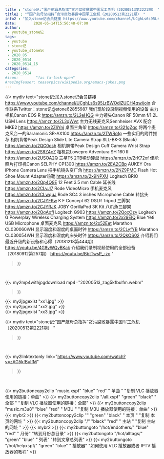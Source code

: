 ```yaml
---
title : "stone记:“国产航母总指挥”贪污腐败暴露中国军工危机（20200513第2221期） "
title2 : "“国产航母总指挥”贪污腐败暴露中国军工危机（20200513第2221期） "
info2 : "加入stone记会员链接 https://www.youtube.com/channel/UCghLs6s95LrBWOdlZUCH4qw/join 合作联系Twitter：stone记@stone62855987 我们现阶段录制视频使用的设备 主力相机Canon EOS R https://amzn.to/2L2eHQG 主力镜头Canon RF 50mm f/1.2L USM Lens https://amzn.to/2L3qWwt 主力无线麦克风Sennheiser AVX 配合MKE2 https://amzn.to/2ZliYnj 桌面三角架 https://amzn.to/321gZqc 将两个麦克风合一的Saramonic SR-AX100 https://amzn.to/2TWRofg  一些实用的附件推荐 相机背带Peak Design Slide Lite Camera Strap SLL-BK-3 (Black) https://amzn.to/2QC0csh 相机腕带Peak Design Cuff Camera Wrist Strap https://amzn.to/2S6Z4cZ 相机包Lowepro Adventura SH 160 II https://amzn.to/2USOA2Q 三星T5 2TB移动硬盘 https://amzn.to/2rK72xf 佳能照片打印机Canon SELPHY CP1300 https://amzn.to/2EA2CBp AUKEY Ora iPhone Camera Lens 把手机镜头变广角 https://amzn.to/2NZ9PMC Flash Hot Shoe Mount Adapter热靴 https://amzn.to/2x9NPXU Logitech BRIO https://amzn.to/2Qp4Q9E 12 Feet 3.5 mm Cable 延长线 https://amzn.to/2CLvJl7 Rode VideoMicro 手机麦克风 https://amzn.to/2CLwquJ Rode SC4 3 inches Microphone Cable 转接头 https://amzn.to/2CJYFKw K F Concept 62   DSLR Tripod 三脚架 https://amzn.to/2CJYRJK JOBY GorillaPod 3K Kit 八爪魚三腳架 https://amzn.to/2QqAofl Logitech G903 https://amzn.to/2QocOzv Logitech G Powerplay Wireless Charging System https://amzn.to/2x29EIQ Blue Yeti USB Microphone 桌面麦克风 https://amzn.to/2x52Eet Marathon CL030060WH 显示温度和湿度的桌面时钟 https://amzn.to/2CLyfYB Marathon CL030054WH 显示温度和湿度的床头时钟 https://amzn.to/2QkOS02  介绍我们最近升级的新设备和心得（20181218第444期） https://youtu.be/4G8yWQyBKak 介绍我们录制视频使用的全部设备（20180912第257期） https://youtu.be/BbtTwsP_-zc "
date:        2020-05-14T15:56:48-07:00
author:
 - youtube_stone记
tags:
 - youtube
 - stone记
 - youtube_stone记
 - 2020_05
 - 2020_0514
 - 2020_0514_15
categories:
 - 2020_0514
#icon:        "fas fa-lock-open"
#resImgTeaser: teaserpics/wikipedia.org/emacs-jokes.png
---
```


{{< mydiv text="stone记:加入stone记会员链接 https://www.youtube.com/channel/UCghLs6s95LrBWOdlZUCH4qw/join 合作联系Twitter：stone记@stone62855987 我们现阶段录制视频使用的设备 主力相机Canon EOS R https://amzn.to/2L2eHQG 主力镜头Canon RF 50mm f/1.2L USM Lens https://amzn.to/2L3qWwt 主力无线麦克风Sennheiser AVX 配合MKE2 https://amzn.to/2ZliYnj 桌面三角架 https://amzn.to/321gZqc 将两个麦克风合一的Saramonic SR-AX100 https://amzn.to/2TWRofg  一些实用的附件推荐 相机背带Peak Design Slide Lite Camera Strap SLL-BK-3 (Black) https://amzn.to/2QC0csh 相机腕带Peak Design Cuff Camera Wrist Strap https://amzn.to/2S6Z4cZ 相机包Lowepro Adventura SH 160 II https://amzn.to/2USOA2Q 三星T5 2TB移动硬盘 https://amzn.to/2rK72xf 佳能照片打印机Canon SELPHY CP1300 https://amzn.to/2EA2CBp AUKEY Ora iPhone Camera Lens 把手机镜头变广角 https://amzn.to/2NZ9PMC Flash Hot Shoe Mount Adapter热靴 https://amzn.to/2x9NPXU Logitech BRIO https://amzn.to/2Qp4Q9E 12 Feet 3.5 mm Cable 延长线 https://amzn.to/2CLvJl7 Rode VideoMicro 手机麦克风 https://amzn.to/2CLwquJ Rode SC4 3 inches Microphone Cable 转接头 https://amzn.to/2CJYFKw K F Concept 62   DSLR Tripod 三脚架 https://amzn.to/2CJYRJK JOBY GorillaPod 3K Kit 八爪魚三腳架 https://amzn.to/2QqAofl Logitech G903 https://amzn.to/2QocOzv Logitech G Powerplay Wireless Charging System https://amzn.to/2x29EIQ Blue Yeti USB Microphone 桌面麦克风 https://amzn.to/2x52Eet Marathon CL030060WH 显示温度和湿度的桌面时钟 https://amzn.to/2CLyfYB Marathon CL030054WH 显示温度和湿度的床头时钟 https://amzn.to/2QkOS02  介绍我们最近升级的新设备和心得（20181218第444期） https://youtu.be/4G8yWQyBKak 介绍我们录制视频使用的全部设备（20180912第257期） https://youtu.be/BbtTwsP_-zc "
>}}
<br>


{{< my2mp4withjpgdownload mp4="20200513_zag5kfbulfm.webm"
>}}

{{< my2jpgexist "xx1.jpg" >}}<br>
{{< my2jpgexist "xx2.jpg" >}}<br>
{{< my2jpgexist "xx3.jpg" >}}<br>



{{< mydiv text="stone记:“国产航母总指挥”贪污腐败暴露中国军工危机（20200513第2221期） "
>}}
<br>

{{< my2linktextonly link="https://www.youtube.com/watch?v=zAG5kfBulfM"
>}}


<br>

{{< my2buttoncopy2clip "music.xspf"        "blue"   "red"    " 单曲 "  "复制 VLC 播放器使用的链接：单曲" >}} {{< my2buttoncopy2clip "/all.xspf"         "green"  "black"  " 全部 "  "复制 VLC 播放器使用的链接：全部" >}} {{< my2buttoncopy2clip "music.m3u8"        "blue"   "red"    " M3U  "    "复制 M3U 播放器使用的链接：单曲" >}} {{< mybr2 >}} {{< my2buttoncopy2clip ""                  "green"  "black"  " 本页 "    "复制 本页的网址 " >}} {{< my2buttoncopy2clip "/"                 "black"  "red"    " 主站 "    "复制 主站的网址 " >}} {{< mybr2 >}} {{< my2buttongoto      "/hot/endothers/"   "blue"   "red"    " 月份"   "转到月份总目录" >}} {{< my2buttongoto      "/hot/alltags/"     "green"  "blue"   " 列表"   "转到文章总列表" >}} {{< my2buttongoto      "/hot/helpxspf/"    "green"  "blue"   " 播放器" "如何使用 VLC 播放器或者 IPTV 播放器的教程" >}} 

